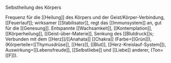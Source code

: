 Selbstheilung des Körpers

Frequenz für die [[Heilung]] des Körpers und der Geist/Körper-Verbindung, [[Feuerlauf]]; wirksamer [[Stabilisator]], regt das [[Immunsystem]] an, gut für die [[Genesung]]. Entspannte [[Wachsamkeit]], [[Kontemplation]], [[Körperheilung]], [[Geist-über-Materie]], Senkung des [[Blutdruck]]s; Verbunden mit dem [[Herz]]/[[Anahata]] [[Chakra]] (Farbe=[[Grün]]), (Körperteile=[[Thymusdrüse]], [[Herz]], [[Blut]], [[Herz-Kreislauf-System]]), Auswirkung=[[Lebensfreude]], [[Selbstliebe]] und [[Liebe]] anderer, (Ton=[[F]]).